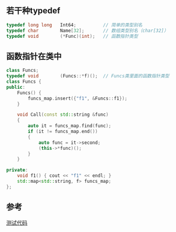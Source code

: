 ## 若干种typedef

```c++
typedef long long 	Int64;			// 简单的类型别名
typedef char		Name[32];		// 数组类型别名（char[32]）
typedef void 		(*Func)(int);	// 函数指针类型
```

## 函数指针在类中

```c++
class Funcs;
typedef void		(Funcs::*f)();	// Funcs类里面的函数指针类型
class Funcs {
public:
	Funcs() {
		funcs_map.insert({"f1", &Funcs::f1});
	}

	void Call(const std::string &func)
	{
		auto it = funcs_map.find(func);
		if (it != funcs_map.end())
		{
			auto func = it->second;
			(this->*func)();
		}
	}

private:
	void f1() { cout << "f1" << endl; }
	std::map<std::string, f> funcs_map;
};
```

## 参考

[测试代码](https://github.com/demon90s/CppPrimer/blob/master/labs/test_typedef.cpp)